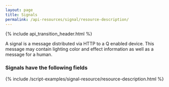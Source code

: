 ```yaml
---
layout: page
title: Signals
permalink: /api-resources/signal/resource-description/
---
```



{% include api_transition_header.html %}

A signal is a message distributed via HTTP to a Q enabled device. This message may contain lighting
color and effect information as well as a message for a human.

### Signals have the following fields

{% include /script-examples/signal-resource/resource-description.html %}
